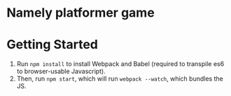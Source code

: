 # Namely platformer game

# Getting Started
1. Run `npm install` to install Webpack and Babel (required to transpile es6 to browser-usable Javascript).
2. Then, run `npm start`, which will run `webpack --watch`, which bundles the JS.
